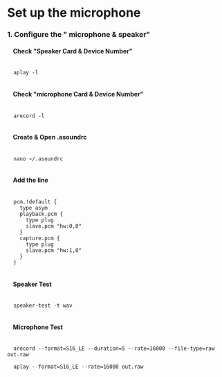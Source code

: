 # Set up the microphone

<H3> 1. Configure the " microphone & speaker" </H3>
<H4> &nbsp;&nbsp;&nbsp;  Check "Speaker Card & Device Number"  </H4>

<PRE>
 <CODE>
  aplay -l
 </CODE>
</PRE>
<H4> &nbsp;&nbsp;&nbsp;  Check "microphone Card & Device Number"  </H4>

<PRE>
 <CODE>
  arecord -l
 </CODE>
</PRE>

<H4> &nbsp;&nbsp;&nbsp;  Create & Open .asoundrc </H4>

<PRE>
 <CODE>
  nano ~/.asoundrc
 </CODE>
</PRE>

<H4> &nbsp;&nbsp;&nbsp;  Add the line </H4>

<PRE>
 <CODE>
  pcm.!default {
    type asym
    playback.pcm {
      type plug
      slave.pcm "hw:0,0"
    }
    capture.pcm {
      type plug
      slave.pcm "hw:1,0"
    }
  }
 </CODE>
</PRE>

<H4> &nbsp;&nbsp;&nbsp;  Speaker Test </H4>

<PRE>
 <CODE>
  speaker-test -t wav
 </CODE>
</PRE>

<H4> &nbsp;&nbsp;&nbsp;  Microphone Test </H4>

<PRE>
 <CODE>
  arecord --format=S16_LE --duration=5 --rate=16000 --file-type=raw out.raw
  
  aplay --format=S16_LE --rate=16000 out.raw
 </CODE>
</PRE>
